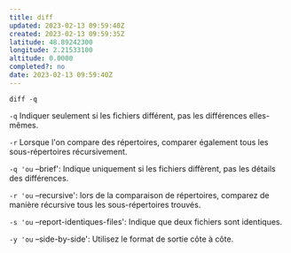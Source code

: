```yaml
---
title: diff
updated: 2023-02-13 09:59:40Z
created: 2023-02-13 09:59:35Z
latitude: 48.89242300
longitude: 2.21533100
altitude: 0.0000
completed?: no
date: 2023-02-13 09:59:40Z
---
```


`diff -q`

`-q` Indiquer seulement si les fichiers différent, pas les différences elles-mêmes.

`-r` Lorsque l'on compare des répertoires, comparer également tous les sous-répertoires récursivement.

`-q 'ou` –brief': Indique uniquement si les fichiers diffèrent, pas les détails des différences.

`-r 'ou` –recursive': lors de la comparaison de répertoires, comparez de manière récursive tous les sous-répertoires trouvés.

`-s 'ou` –report-identiques-files': Indique que deux fichiers sont identiques.

`-y 'ou` –side-by-side': Utilisez le format de sortie côte à côte.